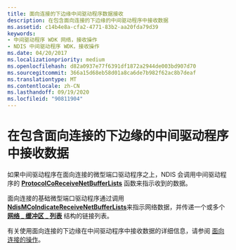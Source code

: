 ```yaml
---
title: 面向连接的下边缘中间驱动程序数据接收
description: 在包含面向连接的下边缘的中间驱动程序中接收数据
ms.assetid: c14b4e8a-cfa2-4771-83b2-aa20fda79d39
keywords:
- 中间驱动程序 WDK 网络，接收操作
- NDIS 中间驱动程序 WDK，接收操作
ms.date: 04/20/2017
ms.localizationpriority: medium
ms.openlocfilehash: d82a0937e77f6391df1872a2944de003bd907d70
ms.sourcegitcommit: 366a15d68eb58d01a8ca6de7b982f62ac8b7deaf
ms.translationtype: MT
ms.contentlocale: zh-CN
ms.lasthandoff: 09/19/2020
ms.locfileid: "90811904"
---
```

# <a name="receiving-data-in-an-intermediate-driver-with-a-connection-oriented-lower-edge"></a>在包含面向连接的下边缘的中间驱动程序中接收数据





如果中间驱动程序在面向连接的微型端口驱动程序之上，NDIS 会调用中间驱动程序的 [**ProtocolCoReceiveNetBufferLists**](/windows-hardware/drivers/ddi/ndis/nc-ndis-protocol_co_receive_net_buffer_lists) 函数来指示收到的数据。

面向连接的基础微型端口驱动程序通过调用 [**NdisMCoIndicateReceiveNetBufferLists**](/windows-hardware/drivers/ddi/ndis/nf-ndis-ndismcoindicatereceivenetbufferlists)来指示网络数据，并传递一个或多个 [**网络 \_ 缓冲区 \_ 列表**](/windows-hardware/drivers/ddi/ndis/ns-ndis-_net_buffer_list) 结构的链接列表。

有关使用面向连接的下边缘在中间驱动程序中接收数据的详细信息，请参阅 [面向连接的操作](connection-oriented-operations-performed-by-clients.md)。

 

